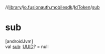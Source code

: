 //[library](../../../index.md)/[io.fusionauth.mobilesdk](../index.md)/[IdToken](index.md)/[sub](sub.md)

# sub

[androidJvm]\
val [sub](sub.md): [UUID](https://developer.android.com/reference/kotlin/java/util/UUID.html)? = null
